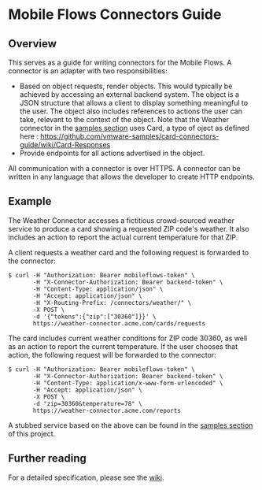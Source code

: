 # Mobile Flows Connectors Guide

## Overview

This serves as a guide for writing connectors for the Mobile Flows. A connector is an adapter with two responsibilities:

* Based on object requests, render objects. This would typically be achieved by accessing an external backend system. The object is a JSON structure that allows a client to display something meaningful to the user. The object also includes references to actions the user can take, relevant to the context of the object. Note that the Weather connector in the [samples section](samples/node) uses Card, a type of oject as defined here : https://github.com/vmware-samples/card-connectors-guide/wiki/Card-Responses
* Provide endpoints for all actions advertised in the object.

All communication with a connector is over HTTPS. A connector can be written in any language that allows the developer to create HTTP endpoints. 

## Example

The Weather Connector accesses a fictitious crowd-sourced weather service to produce a card showing a requested ZIP code's weather. It also includes an action to report the actual current temperature for that ZIP.

A client requests a weather card and the following request is forwarded to the connector:
```
$ curl -H "Authorization: Bearer mobileflows-token" \
       -H "X-Connector-Authorization: Bearer backend-token" \
       -H "Content-Type: application/json" \
       -H "Accept: application/json" \
       -H "X-Routing-Prefix: /connectors/weather/" \
       -X POST \
       -d '{"tokens":{"zip":["30360"]}}' \
       https://weather-connector.acme.com/cards/requests
```
The card includes current weather conditions for ZIP code 30360, as well as an action to report the current temperature. If the user chooses that action, the following request will be forwarded to the connector:

```
$ curl -H "Authorization: Bearer mobileflows-token" \
       -H "X-Connector-Authorization: Bearer backend-token" \
       -H "Content-Type: application/x-www-form-urlencoded" \
       -H "Accept: application/json" \
       -X POST \
       -d "zip=30360&temperature=78" \
       https://weather-connector.acme.com/reports
```
A stubbed service based on the above can be found in the [samples section](samples/node) of this project.

## Further reading

For a detailed specification, please see the [wiki](https://github.com/vmware-samples/card-connectors-guide/wiki).
